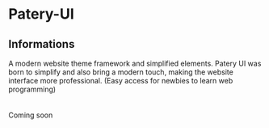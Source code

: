 # Patery-UI
## Informations
A modern website theme framework and simplified elements. Patery UI was born to simplify and also bring a modern touch, making the website interface more professional. (Easy access for newbies to learn web programming)
<br/>
<br/>
<br/>
Coming soon
